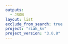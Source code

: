 ```yaml
---
outputs:
  - JSON
layout: list
exclude_from_search: true
project: "riak_kv"
project_version: "3.0.8"
---
```




